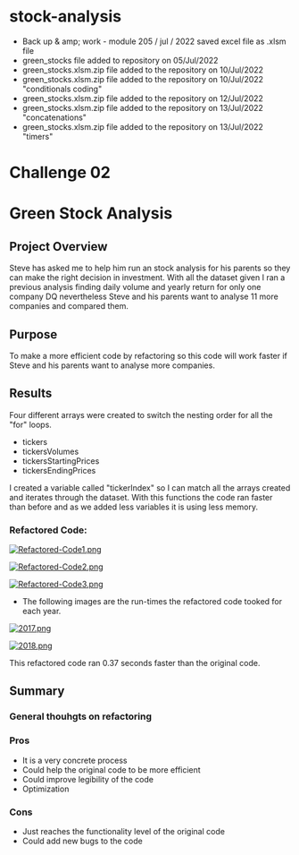 # stock-analysis
* Back up & amp; work - module 205 / jul / 2022 saved excel file as .xlsm file 
* green_stocks file added to repository on 05/Jul/2022
* green_stocks.xlsm.zip file added to the repository on 10/Jul/2022
* green_stocks.xlsm.zip file added to the repository on 10/Jul/2022 "conditionals coding"
* green_stocks.xlsm.zip file added to the repository on 12/Jul/2022
* green_stocks.xlsm.zip file added to the repository on 13/Jul/2022 "concatenations"
* green_stocks.xlsm.zip file added to the repository on 13/Jul/2022 "timers"

# Challenge 02
# Green Stock Analysis 
## Project Overview

Steve has asked me to help him run an stock analysis for his parents so they can make the right decision in investment. With all the dataset given I ran a previous analysis finding daily volume and yearly return for only one company DQ nevertheless Steve and his parents want to analyse 11 more companies and compared them.

## Purpose

To make a more efficient code by refactoring so this code will work faster if Steve and his parents want to analyse more companies.

## Results
 
Four different arrays were created to switch the nesting order for all the "for" loops. 

 * tickers
 * tickersVolumes
 * tickersStartingPrices
 * tickersEndingPrices

I created a variable called "tickerIndex" so I can match all the arrays created and iterates through the dataset. With this functions the code ran faster than before and as we added less variables it is using less memory.

### Refactored Code:

[![Refactored-Code1.png](https://i.postimg.cc/mZYZ2GjZ/Refactored-Code1.png)](https://postimg.cc/Z0qzV2XX)

[![Refactored-Code2.png](https://i.postimg.cc/dt3fN2hM/Refactored-Code2.png)](https://postimg.cc/1fxMfN0M)

[![Refactored-Code3.png](https://i.postimg.cc/zGnFxvFZ/Refactored-Code3.png)](https://postimg.cc/dhVC1qf4)

* The following images are the run-times the refactored code tooked for each year. 

[![2017.png](https://i.postimg.cc/1RbFbFBn/2017.png)](https://postimg.cc/Wt6tkhQT)

[![2018.png](https://i.postimg.cc/kMN9d3FQ/2018.png)](https://postimg.cc/HjLFQNNn)

This refactored code ran 0.37 seconds faster than the original code.

## Summary 

### General thouhgts on refactoring 

### Pros

* It is a very concrete process 
* Could help the original code to be more efficient 
* Could improve legibility of the code 
* Optimization 

### Cons 

* Just reaches the functionality level of the original code
* Could add new bugs to the code 











